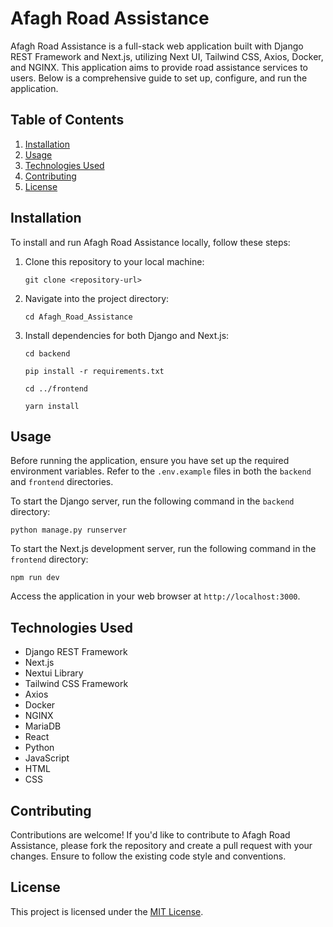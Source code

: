 # Afagh Road Assistance

Afagh Road Assistance is a full-stack web application built with Django REST Framework and Next.js, utilizing Next UI, Tailwind CSS, Axios, Docker, and NGINX. This application aims to provide road assistance services to users. Below is a comprehensive guide to set up, configure, and run the application.

## Table of Contents

1. [Installation](#installation)
2. [Usage](#usage)
3. [Technologies Used](#technologies-used)
4. [Contributing](#contributing)
5. [License](#license)

## Installation

To install and run Afagh Road Assistance locally, follow these steps:

1. Clone this repository to your local machine:

    `git clone <repository-url>`

2. Navigate into the project directory:

    `cd Afagh_Road_Assistance`

3. Install dependencies for both Django and Next.js:

    `cd backend`

    `pip install -r requirements.txt`

    `cd ../frontend`

     `yarn install` 


## Usage

Before running the application, ensure you have set up the required environment variables. Refer to the `.env.example` files in both the `backend` and `frontend` directories.

To start the Django server, run the following command in the `backend` directory:

    python manage.py runserver


To start the Next.js development server, run the following command in the `frontend` directory:

    npm run dev


Access the application in your web browser at `http://localhost:3000`.

## Technologies Used

- Django REST Framework
- Next.js
- Nextui Library
- Tailwind CSS Framework
- Axios
- Docker
- NGINX
- MariaDB
- React
- Python
- JavaScript
- HTML
- CSS

## Contributing

Contributions are welcome! If you'd like to contribute to Afagh Road Assistance, please fork the repository and create a pull request with your changes. Ensure to follow the existing code style and conventions.

## License

This project is licensed under the [MIT License](LICENSE).
